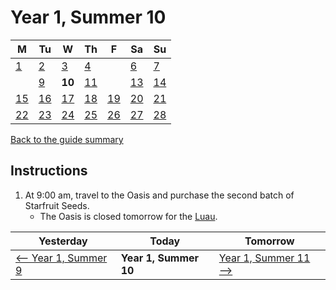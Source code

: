 # Year 1, Summer 10

| M                          | Tu                        | W                         | Th                        | F                         | Sa                        | Su                        |
| -------------------------- | ------------------------- | ------------------------- | ------------------------- |-------------------------- | ------------------------- | ------------------------- |
| [1](year-1-summer-1.md)    | [2](year-1-summer-2.md)   | [3](year-1-summer-3.md)   | [4](year-1-summer-4.md)   |                           | [6](year-1-summer-6.md)   | [7](year-1-summer-7.md)   |
|                            | [9](year-1-summer-9.md)   | **10**                    | [11](year-1-summer-11.md) |                           | [13](year-1-summer-13.md) | [14](year-1-summer-14.md) |
| [15](year-1-summer-15.md)  | [16](year-1-summer-16.md) | [17](year-1-summer-17.md) | [18](year-1-summer-18.md) | [19](year-1-summer-19.md) | [20](year-1-summer-20.md) | [21](year-1-summer-21.md) |
| [22](year-1-summer-22.md)  | [23](year-1-summer-23.md) | [24](year-1-summer-24.md) | [25](year-1-summer-25.md) | [26](year-1-summer-26.md) | [27](year-1-summer-27.md) | [28](year-1-summer-28.md) |

[Back to the guide summary](readme.md)

## Instructions

1. At 9:00 am, travel to the Oasis and purchase the second batch of Starfruit Seeds.
   - The Oasis is closed tomorrow for the [Luau](https://stardewvalleywiki.com/Luau).

| Yesterday                                   | Today                 | Tomorrow                                    |
| ------------------------------------------- | --------------------- | ------------------------------------------- |
| [⟵ Year 1, Summer 9](year-1-summer-9.md)   | **Year 1, Summer 10** | [Year 1, Summer 11 ⟶](year-1-summer-11.md) |

